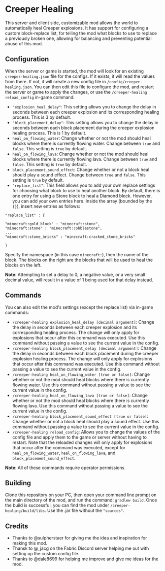 # Creeper Healing

This server and client side, customizable mod allows the world to automatically heal Creeper explosions. It has support for configuring a custom block-replace list, for telling the mod what blocks to use to replace a previously broken one, allowing for balancing and preventing potential abuse of this mod.

## Configuration
When the server or game is started, the mod will look for an existing `creeper-healing.json` file for the configs. If it exists, it will read the values from there. If not, it will create a new config file in `/config/creeper-healing.json`. You can then edit this file to configure the mod, and restart the server or game to apply the changes, or use the `/creeper-healing reload_config` in-game command.

- `"explosion_heal_delay"`: This setting allows you to change the delay in seconds between each creeper explosion and its corresponding healing process. This is 3 by default.
- `"block_placement_delay"`: This setting allows you to change the delay in seconds between each block placement during the creeper explosion healing process. This is 1 by default.
- `heal_on_flowing_water`: Change whether or not the mod should heal blocks where there is currently flowing water. Change between `true` and `false`. This setting is `true` by default.
- `heal_on_flowing_lava`: Change whether or not the mod should heal blocks where there is currently flowing lava. Change between `true` and `false`. This setting is `true` by default.
- `block_placement_sound_effect`: Change whether or not a block heal should play a sound effect. Change between `true` and `false`. This setting is `true` by default.
- `"replace_list"`: This field allows you to add your own replace settings for choosing what block to use to heal another block. By default, there is one entry for using a Stone block to heal a Diamond block. However, you can add your own entries here. Inside the array (bounded by the `{}`), insert new entries as follows:
```
"replace_list" : {

"minecraft:gold_block" : "minecraft:stone",
"minecraft:stone" : "minecraft:cobblestone",
...
"minecraft:stone_bricks" : "minecraft:cracked_stone_bricks"

}
```
Specify the namespace (in this case `minecraft:`), then the name of the block. The blocks on the right are the blocks that will be used to heal the blocks on the left. 

**Note**: Attempting to set a delay to 0, a negative value, or a very small decimal value, will result in a value of 1 being used for that delay instead.

## Commands

You can also edit the mod's settings (except the replace list) via in-game commands:

 - `/creeper-healing explosion_heal_delay [decimal argument]`: Change the delay in seconds between each creeper explosion and its corresponding healing process. The change will only apply for explosions that occur after this command was executed. Use this command without passing a value to see the current value in the config.
 - `/creeper-healing block_placement_delay [decimal argument]`: Change the delay in seconds between each block placement during the creeper explosion healing process. The change will only apply for explosions that occur after this command was executed. Use this command without passing a value to see the current value in the config.
 - `/creeper-healing heal_on_flowing_water [true or false]`: Change whether or not the mod should heal blocks where there is currently flowing water. Use this command without passing a value to see the current value in the config.
 - `/creeper-healing heal_on_flowing_lava [true or false]`: Change whether or not the mod should heal blocks where there is currently flowing lava. Use this command without passing a value to see the current value in the config.
- `/creeper-healing block_placement_sound_effect [true or false]`: Change whether or not a block heal should play a sound effect. Use this command without passing a value to see the current value in the config.
- `/creeper-healing reload_config`: Allows you to change the values of the config file and apply them to the game or server without having to restart. Note that the reloaded changes will only apply for explosions that occur after the command was executed, except for `heal_on_flowing_water`, `heal_on_flowing_lava`, and `block_placement_sound_effect`.

**Note**: All of these commands require operator permissions.

## Building

Clone this repository on your PC, then open your command line prompt on the main directory of the mod, and run the command: `gradlew build`. Once the build is successful, you can find the mod under `/creeper-healing/build/libs`. Use the .jar file without the `"sources"`.

## Credits

- Thanks to @sulpherstaer for giving me the idea and inspiration for making this mod.
- Thansk to @_jacg on the Fabric Discord server helping me out with setting up the custom config file.
- Thanks to @dale8699 for helping me improve and give me ideas for the mod.
